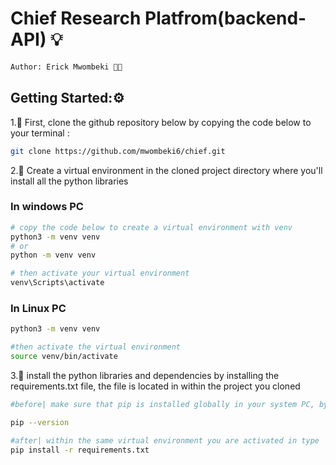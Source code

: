 # Chief Research Platfrom(backend-API) 💡

```bash
Author: Erick Mwombeki 👋🏾
```

## Getting Started:⚙️

1.🏏 First, clone the github repository below by copying the code below to your terminal :

```bash
git clone https://github.com/mwombeki6/chief.git

```

2.📌 Create a virtual environment in the cloned project directory where you'll install all the python libraries

### In windows PC

```bash
# copy the code below to create a virtual environment with venv
python3 -m venv venv
# or
python -m venv venv

# then activate your virtual environment
venv\Scripts\activate
```

### In Linux PC

```bash
python3 -m venv venv

#then activate the virtual environment
source venv/bin/activate

```

3.🔔 install the python libraries and dependencies by installing the requirements.txt file, the file is located in within the project you cloned

```bash
#before| make sure that pip is installed globally in your system PC, by typing code below in your terminal

pip --version

#after| within the same virtual environment you are activated in type
pip install -r requirements.txt
```
